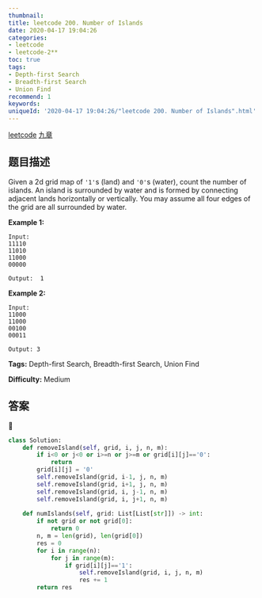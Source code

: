 ```yaml
---
thumbnail:
title: leetcode 200. Number of Islands
date: 2020-04-17 19:04:26
categories:
- leetcode
- leetcode-2**
toc: true
tags:
- Depth-first Search
- Breadth-first Search
- Union Find
recommend: 1
keywords:
uniqueId: '2020-04-17 19:04:26/"leetcode 200. Number of Islands".html'
---
```


<a href="https://leetcode.com/problems/number-of-islands/">leetcode</a>
<a href="https://www.jiuzhang.com/solution/number-of-islands/">九章</a>
## 题目描述
Given a 2d grid map of `'1'`s (land) and `'0'`s (water), count the number of
islands. An island is surrounded by water and is formed by connecting adjacent
lands horizontally or vertically. You may assume all four edges of the grid
are all surrounded by water.

**Example 1:**
        
    Input:
    11110
    11010
    11000
    00000
    
    Output:  1


**Example 2:**
        
    Input:
    11000
    11000
    00100
    00011
    
    Output: 3



**Tags:** Depth-first Search, Breadth-first Search, Union Find

**Difficulty:** Medium

## 答案
<!--more-->
```python
class Solution:
    def removeIsland(self, grid, i, j, n, m):
        if i<0 or j<0 or i>=n or j>=m or grid[i][j]=='0':
            return
        grid[i][j] = '0'
        self.removeIsland(grid, i-1, j, n, m)
        self.removeIsland(grid, i+1, j, n, m)
        self.removeIsland(grid, i, j-1, n, m)
        self.removeIsland(grid, i, j+1, n, m)
        
    def numIslands(self, grid: List[List[str]]) -> int:
        if not grid or not grid[0]:
            return 0
        n, m = len(grid), len(grid[0])
        res = 0
        for i in range(n):
            for j in range(m):
                if grid[i][j]=='1':
                    self.removeIsland(grid, i, j, n, m)
                    res += 1
        return res
```
